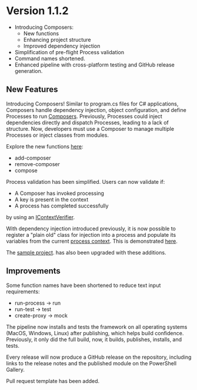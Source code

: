 # Version 1.1.2
- Introducing Composers:
    - New functions
    - Enhancing project structure
    - Improved dependency injection
- Simplification of pre-flight Process validation
- Command names shortened. 
- Enhanced pipeline with cross-platform testing and GitHub release generation.

## New Features
Introducing Composers! Similar to program.cs files for C# applications, Composers handle dependency injection, object configuration, and define Processes to run [Composers](../Composers.md). Previously, Processes could inject dependencies directly and dispatch Processes, leading to a lack of structure. Now, developers must use a Composer to manage multiple Processes or inject classes from modules.

Explore the new functions [here](../CLIFunctions.md):
- add-composer
- remove-composer
- compose

Process validation has been simplified. Users can now validate if:
- A Composer has invoked processing
- A key is present in the context
- A process has completed successfully

by using an [IContextVerifier](../ProcessContext.md#requires).

With dependency injection introduced previously, it is now possible to register a "plain old" class for injection into a process and populate its variables from the current [process context](../ProcessContext.md). This is demonstrated [here](../Composers.md#configuring-objects).

The [sample project](../../Sample/). has also been upgraded with these additions.

## Improvements
Some function names have been shortened to reduce text input requirements:
- run-process -> run
- run-test -> test
- create-proxy -> mock

The pipeline now installs and tests the framework on all operating systems (MacOS, Windows, Linux) after publishing, which helps build confidence. Previously, it only did the full build, now, it builds, publishes, installs, and tests.

Every release will now produce a GitHub release on the repository, including links to the release notes and the published module on the PowerShell Gallery.

Pull request template has been added.
